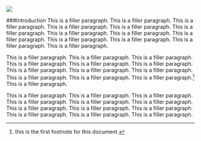 <a href="https://www.juncture-digital.org"><img src="https://juncture-digital.github.io/juncture/static/images/ve-button.png"></a>

<param ve-config 
title="TEA"    
source-image="https://upload.wikimedia.org/wikipedia/commons/0/0e/Naturalis_Biodiversity_Center_-_L.2096367_-_Meerburgh%2C_N._-_Camellia_sinensis_Kuntze_-_Artwork_%28cropped%29.jpg"   
banner="https://upload.wikimedia.org/wikipedia/commons/0/0e/Naturalis_Biodiversity_Center_-_L.2096367_-_Meerburgh%2C_N._-_Camellia_sinensis_Kuntze_-_Artwork_%28cropped%29.jpg" 
height=100
author="Ciel Haviland, Marie Ngiam, Thais Perez"
layout="vertical">

###Introduction
This is a filler paragraph. This is a filler paragraph. This is a filler paragraph. This is a filler paragraph. This is a filler paragraph. This is a filler paragraph. This is a filler paragraph. This is a filler paragraph. This is a filler paragraph. This is a filler paragraph. This is a filler paragraph. This is a filler paragraph. This is a filler paragraph.

<param ve-image
	   src="gh:cielhav/plant-humanities-summerprogram/main/session-two/Camellia_sinensis_(photo).jpeg"
	   caption="Beautiful blooms of *Camellia sinensis* growing on a tea bush">

This is a filler paragraph. This is a filler paragraph. This is a filler paragraph. This is a filler paragraph. This is a filler paragraph. This is a filler paragraph. This is a filler paragraph. This is a filler paragraph. This is a filler paragraph. This is a filler paragraph. This is a filler paragraph. This is a filler paragraph.[^1] This is a filler paragraph.
<param ve-compare
               src="wc:HK_CWB_茶葉渣_used_tea_leaves_加熱_hot_乾燥_dry_吸味_October_2020_SS2_02.jpg"
               caption="Freshly picked tea leaves and dried">
<param ve-compare
               src="wc:2DU_Kenya15_(5366723263).jpg">

This is a filler paragraph. This is a filler paragraph. This is a filler paragraph. This is a filler paragraph. This is a filler paragraph. This is a filler paragraph. This is a filler paragraph. This is a filler paragraph. This is a filler paragraph. This is a filler paragraph. This is a filler paragraph. This is a filler paragraph.

<param ve-video
               src="az5lkJD_MMA"
			   start="15:30"
               end="17:10"
			   caption="In the British war with China known as the Opium Wars, the UK trade companies flooded the Chinese market with opium so they would have the capital in silver to pay for tea>


	   

[^1]: this is the first footnote for this document.